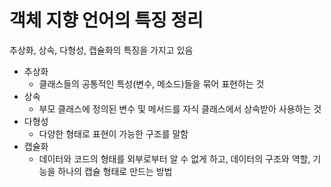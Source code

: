 # 객체 지향 언어의 특징 정리

추상화, 상속, 다형성, 캡슐화의 특징을 가지고 있음

- 추상화
  - 클래스들의 공통적인 특성(변수, 메소드)들을 묶어 표현하는 것
- 상속
  - 부모 클래스에 정의된 변수 및 메서드를 자식 클래스에서 상속받아 사용하는 것
- 다형성
  - 다양한 형태로 표현이 가능한 구조를 말함
- 캡슐화
  - 데이터와 코드의 형태를 외부로부터 알 수 없게 하고, 데이터의 구조와 역할, 기능을 하나의 캡슐 형태로 만드는 방법

